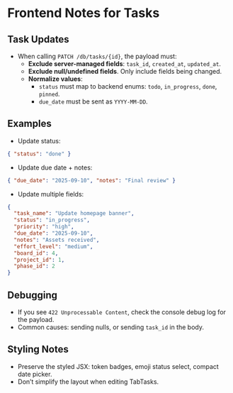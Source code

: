 # Frontend Notes for Tasks

## Task Updates
- When calling `PATCH /db/tasks/{id}`, the payload must:
  - **Exclude server-managed fields**: `task_id`, `created_at`, `updated_at`.
  - **Exclude null/undefined fields**. Only include fields being changed.
  - **Normalize values**:
    - `status` must map to backend enums: `todo`, `in_progress`, `done`, `pinned`.
    - `due_date` must be sent as `YYYY-MM-DD`.

## Examples
- Update status:
```json
{ "status": "done" }
```
- Update due date + notes:
```json
{ "due_date": "2025-09-10", "notes": "Final review" }
```
- Update multiple fields:
```json
{
  "task_name": "Update homepage banner",
  "status": "in_progress",
  "priority": "high",
  "due_date": "2025-09-10",
  "notes": "Assets received",
  "effort_level": "medium",
  "board_id": 4,
  "project_id": 1,
  "phase_id": 2
}
```

## Debugging
- If you see `422 Unprocessable Content`, check the console debug log for the payload.
- Common causes: sending nulls, or sending `task_id` in the body.

## Styling Notes
- Preserve the styled JSX: token badges, emoji status select, compact date picker.
- Don’t simplify the layout when editing TabTasks.
